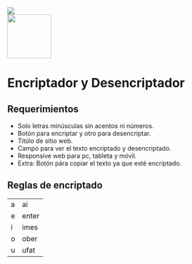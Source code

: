 <div style="width: 100%;">
        <img src="https://imgur.com/FDlzpae.png" style="display: block;margin: auto;">
        <img src="https://www.seekpng.com/png/full/855-8550591_html-css-javascript-icons.png" width="100px">
        <h1>
            Encriptador y Desencriptador
        </h1>
        <h2>
            Requerimientos
        </h2>
        <ul>
            <li>Solo letras minúsculas sin acentos ni números.</li>
            <li>Botón para encriptar y otro para desencriptar.</li>
            <li>Titúlo de sitio web.</li>
            <li>Campo para ver el texto encriptado y desencriptado.</li>
            <li>Responsive web para pc, tableta y móvil.</li>
            <li>Extra: Botón pára copiar el texto ya que esté encriptado.</li>
        </ul>
        <h2>
            Reglas de encriptado
        </h2>
        <table>
            <tr>
                <td>a</td>
                <td>ai</td>
            </tr>
            <tr>
                <td>e</td>
                <td>enter</td>
            </tr>
            <tr>
                <td>i</td>
                <td>imes</td>
            </tr>
            <tr>
                <td>o</td>
                <td>ober</td>
            </tr>
            <tr>
                <td>u</td>
                <td>ufat</td>
            </tr>
        </table>
    </div>
